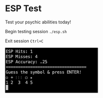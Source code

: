 # ESP Test

Test your psychic abilities today!

Begin testing session ``./esp.sh``

Exit session ``Ctrl+C``

![Screen Shot](img/shot.png)
